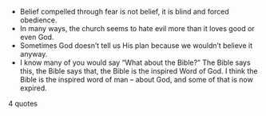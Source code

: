  - Belief compelled through fear is not belief, it is blind and forced obedience.
 - In many ways, the church seems to hate evil more than it loves good or even God.
 - Sometimes God doesn’t tell us His plan because we wouldn’t believe it anyway.
 - I know many of you would say “What about the Bible?” The Bible says this, the Bible says that, the Bible is the inspired Word of God. I think the Bible is the inspired word of man – about God, and some of that is now expired.

4 quotes